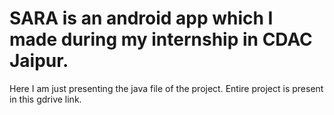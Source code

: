 # SARA  is an android app which I made during my  internship in CDAC Jaipur.
Here I am just presenting the java file of the project.
Entire project is present in this gdrive link.
